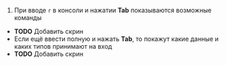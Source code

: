 1. При вводе `r` в консоли и нажатии **Tab** показываются возможные команды
  - **TODO** Добавить скрин
  - Если ещё ввести полную и нажать **Tab**, то покажут какие данные и каких типов принимают на вход
  - **TODO** Добавить скрин
